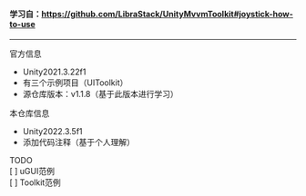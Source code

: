 #### 学习自：https://github.com/LibraStack/UnityMvvmToolkit#joystick-how-to-use

---

官方信息
- Unity2021.3.22f1
- 有三个示例项目（UIToolkit）
- 源仓库版本：v1.1.8（基于此版本进行学习）

本仓库信息
- Unity2022.3.5f1
- 添加代码注释（基于个人理解）


TODO  
[ ] uGUI范例  
[ ] Toolkit范例
